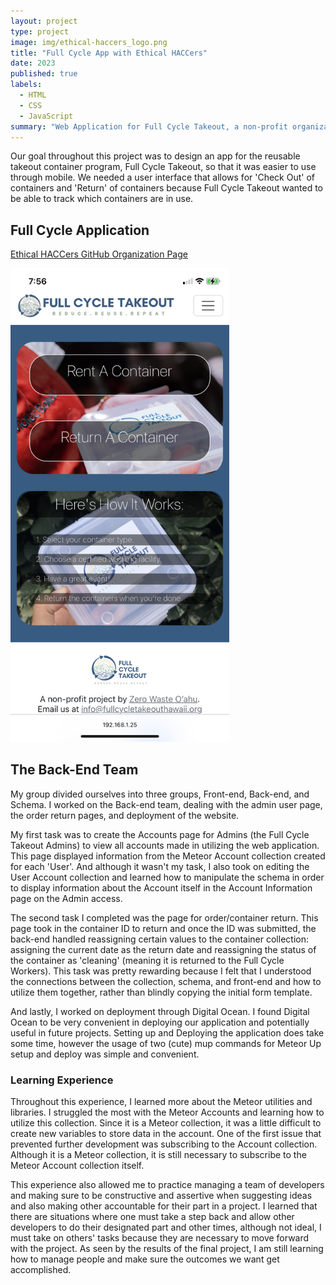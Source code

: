 ```yaml
---
layout: project
type: project
image: img/ethical-haccers_logo.png
title: "Full Cycle App with Ethical HACCers"
date: 2023
published: true
labels:
  - HTML
  - CSS
  - JavaScript
summary: "Web Application for Full Cycle Takeout, a non-profit organization providing reusable takeout containers to events."
---
```


Our goal throughout this project was to design an app for the reusable takeout container program, Full Cycle Takeout, so that it was easier to use through mobile.
We needed a user interface that allows for 'Check Out' of containers and 'Return' of containers because Full Cycle Takeout wanted to be able to track which containers are in use.

## Full Cycle Application
<a href="https://github.com/ethical-haccers">Ethical HACCers GitHub Organization Page</a>

<div class="text-center p-4">
  <img width="350px" src="../img/mobile_landing_scrnsht.png"  class="rounded float-start pe-4" />
</div>

## The Back-End Team
My group divided ourselves into three groups, Front-end, Back-end, and Schema. I worked on the Back-end team, dealing with the admin user page, the order return pages, and deployment of the website. 

My first task was to create the Accounts page for Admins (the Full Cycle Takeout Admins) to view all accounts made in utilizing the web application. This page displayed information from the Meteor Account collection created for each 'User'.
And although it wasn't my task, I also took on editing the User Account collection and learned how to manipulate the schema in order to display information about the Account itself in the Account Information page on the Admin access.

The second task I completed was the page for order/container return. This page took in the container ID to return and once the ID was submitted, the back-end handled reassigning certain values to the container collection: assigning the current date as the return date and reassigning the status of the container as 'cleaning' (meaning it is returned to the Full Cycle Workers). This task was pretty rewarding because I felt that I understood the connections between the collection, schema, and front-end and how to utilize them together, rather than blindly copying the initial form template.

And lastly, I worked on deployment through Digital Ocean. I found Digital Ocean to be very convenient in deploying our application and potentially useful in future projects. Setting up and Deploying the application does take some time, however the usage of two (cute) mup commands for Meteor Up setup and deploy was simple and convenient.

### Learning Experience
Throughout this experience, I learned more about the Meteor utilities and libraries. I struggled the most with the Meteor Accounts and learning how to utilize this collection. Since it is a Meteor collection, it was a little difficult to create new variables to store data in the account. One of the first issue that prevented further development was subscribing to the Account collection. Although it is a Meteor collection, it is still necessary to subscribe to the Meteor Account collection itself. 

This experience also allowed me to practice managing a team of developers and making sure to be constructive and assertive when suggesting ideas and also making other accountable for their part in a project. I learned that there are situations where one must take a step back and allow other developers to do their designated part and other times, although not ideal, I must take on others' tasks because they are necessary to move forward with the project.
As seen by the results of the final project, I am still learning how to manage people and make sure the outcomes we want get accomplished. 
